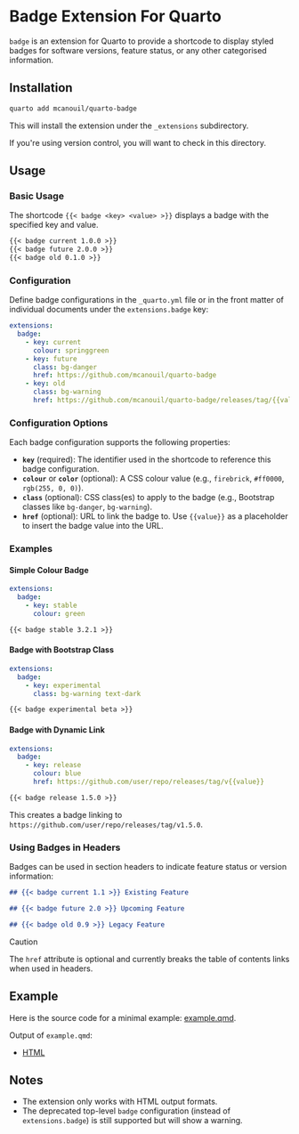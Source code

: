 # Badge Extension For Quarto

`badge` is an extension for Quarto to provide a shortcode to display styled badges for software versions, feature status, or any other categorised information.

## Installation

```bash
quarto add mcanouil/quarto-badge
```

This will install the extension under the `_extensions` subdirectory.

If you're using version control, you will want to check in this directory.

## Usage

### Basic Usage

The shortcode `{{< badge <key> <value> >}}` displays a badge with the specified key and value.

```markdown
{{< badge current 1.0.0 >}}
{{< badge future 2.0.0 >}}
{{< badge old 0.1.0 >}}
```

### Configuration

Define badge configurations in the `_quarto.yml` file or in the front matter of individual documents under the `extensions.badge` key:

```yaml
extensions:
  badge:
    - key: current
      colour: springgreen
    - key: future
      class: bg-danger
      href: https://github.com/mcanouil/quarto-badge
    - key: old
      class: bg-warning
      href: https://github.com/mcanouil/quarto-badge/releases/tag/{{value}}
```

### Configuration Options

Each badge configuration supports the following properties:

- **`key`** (required): The identifier used in the shortcode to reference this badge configuration.
- **`colour`** or **`color`** (optional): A CSS colour value (e.g., `firebrick`, `#ff0000`, `rgb(255, 0, 0)`).
- **`class`** (optional): CSS class(es) to apply to the badge (e.g., Bootstrap classes like `bg-danger`, `bg-warning`).
- **`href`** (optional): URL to link the badge to. Use `{{value}}` as a placeholder to insert the badge value into the URL.

### Examples

#### Simple Colour Badge

```yaml
extensions:
  badge:
    - key: stable
      colour: green
```

```markdown
{{< badge stable 3.2.1 >}}
```

#### Badge with Bootstrap Class

```yaml
extensions:
  badge:
    - key: experimental
      class: bg-warning text-dark
```

```markdown
{{< badge experimental beta >}}
```

#### Badge with Dynamic Link

```yaml
extensions:
  badge:
    - key: release
      colour: blue
      href: https://github.com/user/repo/releases/tag/v{{value}}
```

```markdown
{{< badge release 1.5.0 >}}
```

This creates a badge linking to `https://github.com/user/repo/releases/tag/v1.5.0`.

### Using Badges in Headers

Badges can be used in section headers to indicate feature status or version information:

```markdown
## {{< badge current 1.1 >}} Existing Feature

## {{< badge future 2.0 >}} Upcoming Feature

## {{< badge old 0.9 >}} Legacy Feature
```

> [!CAUTION]
> The `href` attribute is optional and currently breaks the table of contents links when used in headers.

## Example

Here is the source code for a minimal example: [example.qmd](example.qmd).

Output of `example.qmd`:

- [HTML](https://m.canouil.dev/quarto-badge/)

## Notes

- The extension only works with HTML output formats.
- The deprecated top-level `badge` configuration (instead of `extensions.badge`) is still supported but will show a warning.
